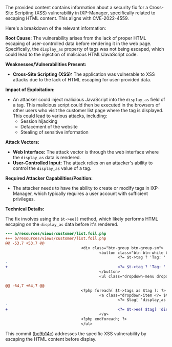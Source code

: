 The provided content contains information about a security fix for a Cross-Site Scripting (XSS) vulnerability in IXP-Manager, specifically related to escaping HTML content. This aligns with CVE-2022-4559.

Here's a breakdown of the relevant information:

**Root Cause:** The vulnerability arises from the lack of proper HTML escaping of user-controlled data before rendering it in the web page. Specifically, the `display_as` property of tags was not being escaped, which could lead to the injection of malicious HTML/JavaScript code.

**Weaknesses/Vulnerabilities Present:**
* **Cross-Site Scripting (XSS):** The application was vulnerable to XSS attacks due to the lack of HTML escaping for user-provided data.

**Impact of Exploitation:**
* An attacker could inject malicious JavaScript into the `display_as` field of a tag. This malicious script could then be executed in the browsers of other users who visit the customer list page where the tag is displayed. This could lead to various attacks, including:
    * Session hijacking
    * Defacement of the website
    * Stealing of sensitive information

**Attack Vectors:**
* **Web Interface:** The attack vector is through the web interface where the `display_as` data is rendered.
* **User-Controlled Input:** The attack relies on an attacker's ability to control the `display_as` value of a tag.

**Required Attacker Capabilities/Position:**
* The attacker needs to have the ability to create or modify tags in IXP-Manager, which typically requires a user account with sufficient privileges.

**Technical Details:**

The fix involves using the `$t->ee()` method, which likely performs HTML escaping on the `display_as` data before it's rendered.

```diff
--- a/resources/views/customer/list.foil.php
+++ b/resources/views/customer/list.foil.php
@@ -53,7 +53,7 @@
                                 <div class="btn-group btn-group-sm">
                                         <button class="btn btn-white btn-xs dropdown-toggle" type="button" data-toggle="dropdown" aria-haspopup="true" aria-expanded="false">
                                                 <?= $t->tag ? 'Tag: ' . $t->tags[ $t->tag ][ 'display_as' ] : "Limit to tag..." ?>
-
+                                                <?= $t->tag ? 'Tag: ' . $t->ee( $t->tags[ $t->tag ][ 'display_as' ] ) : "Limit to tag..." ?>
                                         </button>
                                         <ul class="dropdown-menu dropdown-menu-right">
```
```diff
@@ -64,7 +64,7 @@
                                 <?php foreach( $t->tags as $tag ): ?>
                                         <a class="dropdown-item <?= $t->tag !== $tag[ 'id' ] ?: "active" ?>"href="<?= route( 'customer@list' , [ 'tag' => $tag[ 'id' ] ] ) ?>">
                                                 <?= $tag[ 'display_as' ] ?>
-
+                                                <?= $t->ee( $tag[ 'display_as' ] ) ?>
                                         </a>
                                 <?php endforeach; ?>
                                 </ul>
```
This commit ([bc9b14c](https://github.com/inex/IXP-Manager/commit/bc9b14c6f70cccdb89b559e8bc3a7318bfe9c243)) addresses the specific XSS vulnerability by escaping the HTML content before display.